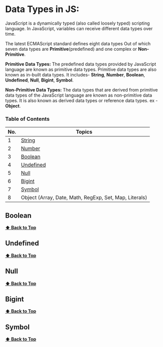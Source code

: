 <h1>Data Types in JS:</h1>

JavaScript is a dynamically typed (also called loosely typed) scripting language. In JavaScript, variables can receive different data types over time.

The latest ECMAScript standard defines eight data types Out of which seven data types are **Primitive**(predefined) and one complex or **Non-Primitive**.

**Primitive Data Types:** The predefined data types provided by JavaScript language are known as primitive data types. Primitive data types are also known as in-built data types. It includes- **String**, **Number**, **Boolean**, **Undefined**, **Null**, **Bigint**, **Symbol**.

**Non-Primitive Data Types:** The data types that are derived from primitive data types of the JavaScript language are known as non-primitive data types. It is also known as derived data types or reference data types. ex - **Object**.

### Table of Contents

| No. | Topics                                                                                                                   |
| --- | ------------------------------------------------------------------------------------------------------------------------ |
| 1   | <a href="https://github.com/sanjay9616/JavaScript/blob/master/JavaScript-Tutorial/Data-Types/String.md">String</a>       |
| 2   | <a href="https://github.com/sanjay9616/JavaScript/blob/master/JavaScript-Tutorial/Data-Types/Number.md">Number</a>       |
| 3   | <a href="https://github.com/sanjay9616/JavaScript/blob/master/JavaScript-Tutorial/Data-Types/Boolean.md">Boolean</a>     |
| 4   | <a href="https://github.com/sanjay9616/JavaScript/blob/master/JavaScript-Tutorial/Data-Types/Undefined.md">Undefined</a> |
| 5   | <a href="https://github.com/sanjay9616/JavaScript/blob/master/JavaScript-Tutorial/Data-Types/Null.md">Null</a> |
| 6   | [Bigint](#Bigint)                                                                                                        |
| 7   | [Symbol](#Symbol)                                                                                                        |
| 8   | Object (Array, Date, Math, RegExp, Set, Map, Literals)                                                                   |

### <h2>Boolean</h2>


**[⬆ Back to Top](#table-of-contents)**

### <h2>Undefined</h2>


**[⬆ Back to Top](#table-of-contents)**

### <h2>Null</h2>


**[⬆ Back to Top](#table-of-contents)**

### <h2>Bigint</h2>


**[⬆ Back to Top](#table-of-contents)**

### <h2>Symbol</h2>


**[⬆ Back to Top](#table-of-contents)**